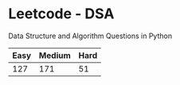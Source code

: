 # Leetcode - DSA

Data Structure and Algorithm Questions in Python

| Easy   |  Medium  | Hard |
|--------|----------|------|
|   127  |    171   |  51  |
